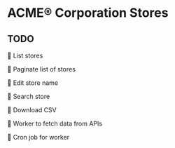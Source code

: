 # ACME® Corporation Stores

## TODO
🔲 List stores

🔲 Paginate list of stores

🔲 Edit store name

🔲 Search store

🔲 Download CSV

🔲 Worker to fetch data from APIs

🔲 Cron job for worker
